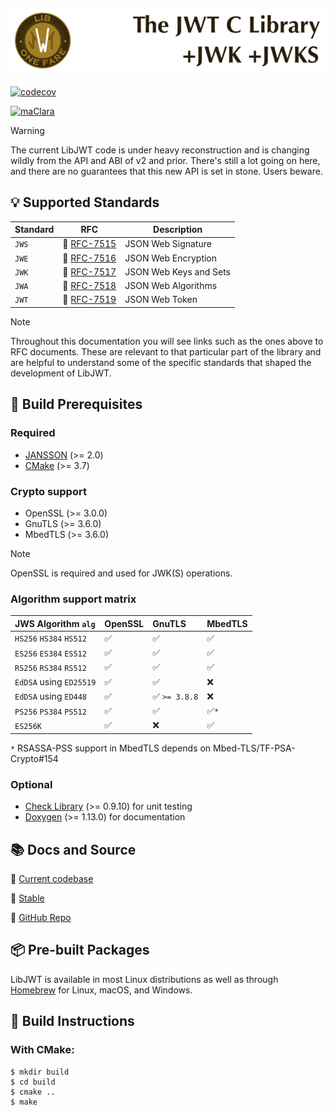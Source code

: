 ![LibJWT - The C JWT Library](images/LibJWT-800x152.png)
---

[![codecov](https://codecov.io/gh/benmcollins/libjwt/graph/badge.svg?token=MhCaZ8cpwQ)](https://codecov.io/gh/benmcollins/libjwt)

[![maClara](https://img.shields.io/badge/Sponsored%20by-maClara%2C%20LLC-blue?style=plastic&logoColor=blue)](https://maclara-llc.com)

> [!WARNING]
> The current LibJWT code is under heavy reconstruction and is changing
> wildly from the API and ABI of v2 and prior. There's still a lot going on here,
> and there are no guarantees that this new API is set in stone. Users beware.

## :bulb: Supported Standards

Standard | RFC                                                                        | Description
-------- | :------------------------------------------------------------------------: | ----------------------
``JWS``  | :page_facing_up: [RFC-7515](https://datatracker.ietf.org/doc/html/rfc7515) | JSON Web Signature
``JWE``  | :page_facing_up: [RFC-7516](https://datatracker.ietf.org/doc/html/rfc7516) | JSON Web Encryption
``JWK``  | :page_facing_up: [RFC-7517](https://datatracker.ietf.org/doc/html/rfc7517) | JSON Web Keys and Sets
``JWA``  | :page_facing_up: [RFC-7518](https://datatracker.ietf.org/doc/html/rfc7518) | JSON Web Algorithms
``JWT``  | :page_facing_up: [RFC-7519](https://datatracker.ietf.org/doc/html/rfc7519) | JSON Web Token

> [!NOTE]
> Throughout this documentation you will see links such as the ones
> above to RFC documents. These are relevant to that particular part of the
> library and are helpful to understand some of the specific standards that
> shaped the development of LibJWT.

## :construction: Build Prerequisites

### Required

- [JANSSON](https://github.com/akheron/jansson) (>= 2.0)
- [CMake](https://cmake.org) (>= 3.7)

### Crypto support

- OpenSSL (>= 3.0.0)
- GnuTLS (>= 3.6.0)
- MbedTLS (>= 3.6.0)

> [!NOTE]
> OpenSSL is required and used for JWK(S) operations.

### Algorithm support matrix

JWS Algorithm ``alg``         | OpenSSL            | GnuTLS             | MbedTLS
:---------------------------- | :----------------- | :----------------- | :----------------------
``HS256`` ``HS384`` ``HS512`` | :white_check_mark: | :white_check_mark: | :white_check_mark:
``ES256`` ``ES384`` ``ES512`` | :white_check_mark: | :white_check_mark: | :white_check_mark:
``RS256`` ``RS384`` ``RS512`` | :white_check_mark: | :white_check_mark: | :white_check_mark:
``EdDSA`` using ``ED25519``   | :white_check_mark: | :white_check_mark: | :x:
``EdDSA`` using ``ED448``     | :white_check_mark: | :white_check_mark: ``>= 3.8.8`` | :x:
``PS256`` ``PS384`` ``PS512`` | :white_check_mark: | :white_check_mark: | :white_check_mark:``*``
``ES256K``                    | :white_check_mark: | :x:                | :white_check_mark:

``*`` RSASSA-PSS support in MbedTLS depends on Mbed-TLS/TF-PSA-Crypto#154

### Optional

- [Check Library](https://github.com/libcheck/check/issues) (>= 0.9.10) for unit
  testing
- [Doxygen](https://www.doxygen.nl) (>= 1.13.0) for documentation

## :books: Docs and Source

:link: [Current codebase](https://libjwt.io)

:link: [Stable](https://libjwt.io/stable)

:link: [GitHub Repo](https://github.com/benmcollins/libjwt)

## :package: Pre-built Packages

LibJWT is available in most Linux distributions as well as through
[Homebrew](https://formulae.brew.sh/formula/libjwt#default)
for Linux, macOS, and Windows.

## :hammer: Build Instructions

### With CMake:

    $ mkdir build
    $ cd build
    $ cmake ..
    $ make
